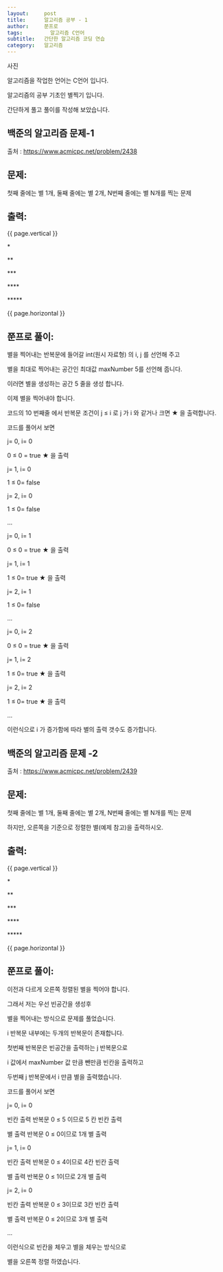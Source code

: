 ```yaml
---
layout:     post
title:      알고리즘 공부 - 1
author:     쭌프로
tags: 		  알고리즘 C언어
subtitle:   간단한 알고리즘 코딩 연습
category:   알고리즘
---
```

<!-- Start Writing Below in Markdown -->


사진

<p>알고리즘을 작업한 언어는 C언어 입니다.</p>

<p>알고리즘의 공부 기초인 별찍기 입니다.<p>
<p>간단하게 풀고 풀이를 작성해 보았습니다.</p>

## 백준의 알고리즘 문제-1

출처 : https://www.acmicpc.net/problem/2438

## 문제:

<p>첫째 줄에는 별 1개, 둘째 줄에는 별 2개, N번째 줄에는 별 N개를 찍는 문제</p>

## 출력:
{{ page.vertical }}
<p>*</p>
<p>**</p>
<p>***</p>
<p>****</p>
<p>*****</p>
{{ page.horizontal }}

## 쭌프로 풀이:
<script src="https://gist.github.com/alalstjr/939674d534195ce653c98097980d065a.js"></script>

<p>별을 찍어내는 반복문에 들어갈 int(원시 자료형) 의 i, j 를 선언해 주고</p>
<p>별을 최대로 찍어내는 공간인 최대값 maxNumber 5를 선언해 줍니다. </p>
<p>이러면 별을 생성하는 공간 5 줄을 생성 합니다.</p>

<p>이제 별을 찍어내야 합니다. </p>
<p>코드의 10 번째줄 에서 반복문 조건이 j ≤ i 로 j 가 i 와 같거나 크면 ★ 을 출력합니다.</p>

<p>코드를 풀어서 보면</p>
<p>j= 0, i= 0</p>
<p>0 ≤ 0 = true ★ 을 출력</p>
<p>j= 1, i= 0</p>
<p>1 ≤ 0= false</p>
<p>j= 2, i= 0</p>
<p>1 ≤ 0= false</p>
<p>…</p>

<p>j= 0, i= 1</p>
<p>0 ≤ 0 = true ★ 을 출력</p>
<p>j= 1, i= 1</p>
<p>1 ≤ 0= true ★ 을 출력</p>
<p>j= 2, i= 1</p>
<p>1 ≤ 0= false</p>
<p>…</p>

<p>j= 0, i= 2</p>
<p>0 ≤ 0 = true ★ 을 출력</p>
<p>j= 1, i= 2</p>
<p>1 ≤ 0= true ★ 을 출력</p>
<p>j= 2, i= 2</p>
<p>1 ≤ 0= true ★ 을 출력</p>
<p>…</p>

<p>이런식으로 i 가 증가함에 따라 별의 출력 갯수도 증가합니다.</p>

## 백준의 알고리즘 문제 -2

출처 : https://www.acmicpc.net/problem/2439

## 문제:

<p>첫째 줄에는 별 1개, 둘째 줄에는 별 2개, N번째 줄에는 별 N개를 찍는 문제</p>
<p>하지만, 오른쪽을 기준으로 정렬한 별(예제 참고)을 출력하시오.</p>

## 출력:

{{ page.vertical }}
<p>    *</p>
<p>   **</p>
<p>  ***</p>
<p> ****</p>
<p>*****</p>
{{ page.horizontal }}

## 쭌프로 풀이:

<script src="https://gist.github.com/alalstjr/8b6320c1cb07b70f3cd228b40254a633.js"></script>

<p>이전과 다르게 오른쪽 정렬된 별을 찍어야 합니다.</p>
<p>그래서 저는 우선 빈공간을 생성후</p>
<p>별을 찍어내는 방식으로 문제를 풀었습니다.</p>

<p>i 반복문 내부에는 두개의 반복문이 존재합니다.</p>

<p>첫번째 반복문은 빈공간을 출력하는 j 반복문으로</p>
<p>i 값에서 maxNumber 값 만큼 뺀만큼 빈칸을 출력하고</p>

<p>두번째 j 반복문에서 i 만큼 별을 출력했습니다.</p>

<p>코드를 풀어서 보면</p>
<p>j= 0, i= 0</p>
<p>빈칸 출력 반복문 0 ≤ 5 이므로 5 칸 빈칸 출력</p>
<p>별 출력 반복문 0 ≤ 0이므로 1개 별 출력</p>
<p>j= 1, i= 0</p>
<p>빈칸 출력 반복문 0 ≤ 4이므로 4칸 빈칸 출력</p>
<p>별 출력 반복문 0 ≤ 1이므로 2개 별 출력</p>
<p>j= 2, i= 0</p>
<p>빈칸 출력 반복문 0 ≤ 3이므로 3칸 빈칸 출력</p>
<p>별 출력 반복문 0 ≤ 2이므로 3개 별 출력</p>
<p>…

<p>이런식으로 빈칸을 체우고 별을 체우는 방식으로 </p>
<p>별을 오른쪽 정렬 하였습니다.</p>
